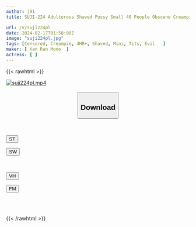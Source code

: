 ```yaml
---
author: j91
title: SUJI-224 Adulterous Shaved Pussy Small 40 People Obscene Creampie Video Collection 4 Hours

url: /v/suji224pl
date: 2024-02-17T01:50:00Z
image: "suji224pl.jpg"
tags: [Censored, Creampie, 4HR+, Shaved, Mini, Tits, Evil	]
maker: [ Kan Ran Mono  ]
actress: [ ]
---
```



{{< rawhtml >}}

<div class="video" data-videoid="P3pZ0BXqAlH0dzR">
    <a href="javascript:;">
        <img src="/v/suji224pl/suji224pl.jpg" width="WIDTH" height="HEIGHT" alt="suji224pl.mp4" loading="lazy">
    </a>
</div>

<script type="text/javascript" src="https://j91.asia/asset/on-demand-st.js"></script>

<br>
  <link rel="stylesheet" href="https://j91.asia/asset/bs5.css">
  
  <center>
  <button class="btn btn-primary" type="button" data-bs-toggle="collapse" data-bs-target=".multi-collapse" aria-expanded="false" aria-controls="multiCollapseExample1 multiCollapseExample2"><h2>Download</h2></button></center>
</p>
<div class="row">
  <div class="col">
    <div class="collapse multi-collapse" id="multiCollapseExample1">
      <div class="card card-body">
	      	      <br>
<div class="buttons">  
<p><a href="https://streamtape.to/v/P3pZ0BXqAlH0dzR" target="_blank"><button class="btn-hover color-3"><i class="fa fa-download"></i> ST</button></a></p>
<p><a href="https://cdnwish.com/hk6uqmlaf9yx" target="_blank"><button class="btn-hover color-2"><i class="fa fa-download"></i> SW</button></a></p></div>
    </div>
  </div>
</div>
  <div class="col">
    <div class="collapse multi-collapse" id="multiCollapseExample2">
      <div class="card card-body">
	      <br>
<div class="buttons">
<p><a href="javascript:;"><button class="btn-hover color-9"><i class="fa fa-download"></i> VH</button></a></p>
<p><a href="javascript:;"><button class="btn-hover color-8"><i class="fa fa-download"></i> FM</button></a></p></div>
<br><br>
      </div>
    </div>
  </div>
</div>

{{< /rawhtml >}}